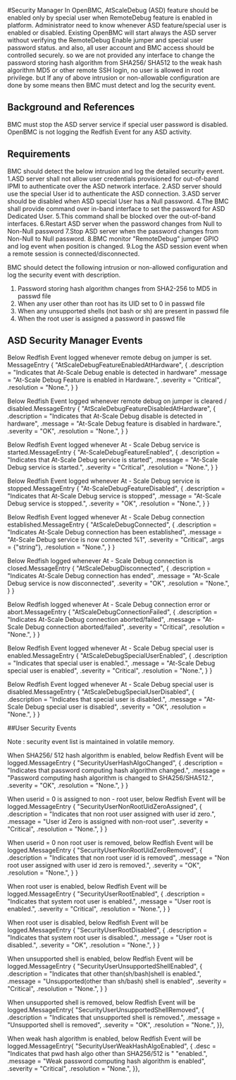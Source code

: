 #Security Manager
In OpenBMC, AtScaleDebug (ASD) feature should be enabled only by special user
when RemoteDebug feature is enabled in platform. Administrator need to know
whenever ASD feature/special user is enabled or disabled.
Existing OpenBMC will start always the ASD server without verifying the
RemoteDebug Enable jumper and special user password status.
and also, all user account and BMC access should be controlled securely.
so we are not provided any interface to change the password storing
hash algorithm from SHA256/ SHA512 to the weak hash algorithm MD5 or other
remote SSH login, no user is allowed in root privilege. but
If any of above intrusion or non-allowable configuration are done by some means
then BMC must detect and log the security event.

## Background and References
BMC must stop the ASD server service if special user password is disabled.
OpenBMC is not logging the Redfish Event for any ASD activity.

## Requirements
BMC should detect the below intrusion and log the detailed security event.
 1.ASD server shall not allow user credentials provisioned for out-of-band IPMI
 to authenticate over the ASD network interface.
 2.ASD server should use the special User id to authenticate the ASD connection.
 3.ASD server should be disabled when ASD special User has a Null password.
 4.The BMC shall provide command over in-band interface to set the password
 for ASD Dedicated User.
 5.This command shall be blocked over the out-of-band interfaces.
 6.Restart ASD server when the password changes from Null to Non-Null password
 7.Stop ASD server when the password changes from Non-Null to Null password.
 8.BMC monitor "RemoteDebug" jumper GPIO and log event when position is changed.
 9.Log the ASD session event when a remote session is connected/disconnected.
 
 BMC should detect the following intrusion or non-allowed configuration and
 log the security event with description.
 1. Password storing hash algorithm changes from SHA2-256 to MD5 in passwd file
 2. When any user other than root has its UID set to 0 in passwd file
 3. When any unsupported shells (not bash or sh) are present in passwd file
 4. When the root user is assigned a password in passwd file
 
## ASD Security Manager Events

Below Redfish Event logged whenever remote debug on jumper is set.
MessageEntry
{
    "AtScaleDebugFeatureEnabledAtHardware",
    {
        .description =
            "Indicates that At-Scale Debug enable is detected in hardware"
                .message = "At-Scale Debug Feature is enabled in Hardware.",
        .severity = "Critical", .resolution = "None.",
    }
}

Below Redfish Event logged whenever remote debug on jumper is cleared /
    disabled.MessageEntry
{
    "AtScaleDebugFeatureDisabledAtHardware",
    {
        .description =
            "Indicates that At-Scale Debug disable is detected in hardware",
        .message = "At-Scale Debug feature is disabled in hardware.",
        .severity = "OK", .resolution = "None.",
    }
}

Below Redfish Event logged whenever At -
    Scale Debug service is started.MessageEntry
{
    "At-ScaleDebugFeatureEnabled",
    {
        .description = "Indicates that At-Scale Debug service is started",
        .message = "At-Scale Debug service is started.", .severity = "Critical",
        .resolution = "None.",
    }
}

Below Redfish Event logged whenever At -
    Scale Debug service is stopped.MessageEntry
{
    "At-ScaleDebugFeatureDisabled",
    {
        .description = "Indicates that At-Scale Debug service is stopped",
        .message = "At-Scale Debug service is stopped.", .severity = "OK",
        .resolution = "None.",
    }
}

Below Redfish Event logged whenever At -
    Scale Debug connection established.MessageEntry
{
    "AtScaleDebugConnected",
    {
        .description =
            "Indicates At-Scale Debug connection has been established",
        .message = "At-Scale Debug service is now connected %1",
        .severity = "Critical", .args = {"string"}, .resolution = "None.",
    }
}

Below Redfish logged whenever At - Scale Debug connection is closed.MessageEntry
{
    "AtScaleDebugDisconnected",
    {
        .description = "Indicates At-Scale Debug connection has ended",
        .message = "At-Scale Debug service is now disconnected",
        .severity = "OK", .resolution = "None.",
    }
}

Below Redfish logged whenever At - Scale Debug connection error or
    abort.MessageEntry
{
    "AtScaleDebugConnectionFailed",
    {
        .description = "Indicates At-Scale Debug connection aborted/failed",
        .message = "At-Scale Debug connection aborted/failed",
        .severity = "Critical", .resolution = "None.",
    }
}

Below Redfish Event logged whenever At -
    Scale Debug special user is enabled.MessageEntry
{
    "AtScaleDebugSpecialUserEnabled",
    {
        .description = "Indicates that special user is enabled.",
        .message = "At-Scale Debug special user is enabled",
        .severity = "Critical", .resolution = "None.",
    }
}

Below Redfish Event logged whenever At -
    Scale Debug special user is disabled.MessageEntry
{
    "AtScaleDebugSpecialUserDisabled",
    {
        .description = "Indicates that special user is disabled.",
        .message = "At-Scale Debug special user is disabled", .severity = "OK",
        .resolution = "None.",
    }
}

##User Security Events

Note : security event list is maintained in volatile memory.

When SHA256/ 512 hash algorithm is enabled,
    below Redfish Event will be logged.MessageEntry
{
    "SecurityUserHashAlgoChanged",
    {
        .description =
            "Indicates that password computing hash algorithm changed.",
        .message =
            "Password computing hash algorithm is changed to SHA256/SHA512.",
        .severity = "OK", .resolution = "None.",
    }
}

When userid = 0 is assigned to non - root user,
     below Redfish Event will be logged.MessageEntry
{
    "SecurityUserNonRootUidZeroAssigned",
    {
        .description =
            "Indicates that non root user assigned with user id zero.",
        .message = "User id Zero is assigned with non-root user",
        .severity = "Critical", .resolution = "None.",
    }
}

When userid = 0 non root user is removed,
     below Redfish Event will be logged.MessageEntry
{
    "SecurityUserNonRootUidZeroRemoved",
    {
        .description = "Indicates that non root user id is removed",
        .message = "Non root user assigned with user id zero is removed.",
        .severity = "OK", .resolution = "None.",
    }
}

When root user is enabled, below Redfish Event will be logged.MessageEntry
{
    "SecurityUserRootEnabled",
    {
        .description = "Indicates that system root user is enabled.",
        .message = "User root is enabled.", .severity = "Critical",
        .resolution = "None.",
    }
}

When root user is disabled, below Redfish Event will be logged.MessageEntry
{
    "SecurityUserRootDisabled",
    {
        .description = "Indicates that system root user is disabled.",
        .message = "User root is disabled.", .severity = "OK",
        .resolution = "None.",
    }
}

When unsupported shell is enabled,
    below Redfish Event will be logged.MessageEntry
{
    "SecurityUserUnsupportedShellEnabled",
    {
        .description = "Indicates that other than(sh/bash)shell is enabled.",
        .message = "Unsupported(other than sh/bash) shell is enabled",
        .severity = "Critical", .resolution = "None.",
    }
}

When unsupported shell is removed,
    below Redfish Event will be logged.MessageEntry{
        "SecurityUserUnsupportedShellRemoved",
        {
            .description = "Indicates that unsupported shell is removed.",
            .message = "Unsupported shell is removed",
            .severity = "OK",
            .resolution = "None.",
        }},

When weak hash algorithm is enabled,
    below Redfish Event will be logged.MessageEntry{
        "SecurityUserWeakHashAlgoEnabled",
        {
            .desc = "Indicates that pwd hash algo other than SHA256/512 is "
                    "enabled.",
            .message = "Weak password computing hash algorithm is enabled",
            .severity = "Critical",
            .resolution = "None.",
        }},
